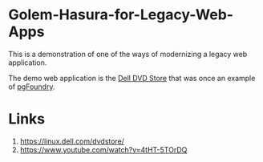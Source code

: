 # Golem-Hasura-for-Legacy-Web-Apps

This is a demonstration of one of the ways of modernizing a legacy web application.

The demo web application is the [Dell DVD Store](https://linux.dell.com/dvdstore/) that was once an example of [pgFoundry](https://www.postgresql.org/ftp/projects/pgFoundry/dbsamples/dellstore2/dellstore2-normal-1.0/).

# Links

1. https://linux.dell.com/dvdstore/
2. https://www.youtube.com/watch?v=4tHT-5TOrDQ